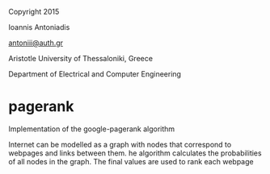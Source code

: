 Copyright 2015

Ioannis Antoniadis

<antoniii@auth.gr>

Aristotle University of Thessaloniki, Greece

Department of Electrical and Computer Engineering

# pagerank
Implementation of the google-pagerank algorithm

Internet can be modelled as a graph with nodes that correspond to webpages and links between them.
he algorithm calculates the probabilities of all nodes in the graph.
The final values are used to rank each webpage 
